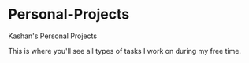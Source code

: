 # Personal-Projects
Kashan's Personal Projects

This is where you'll see all types of tasks I work on during my free time.